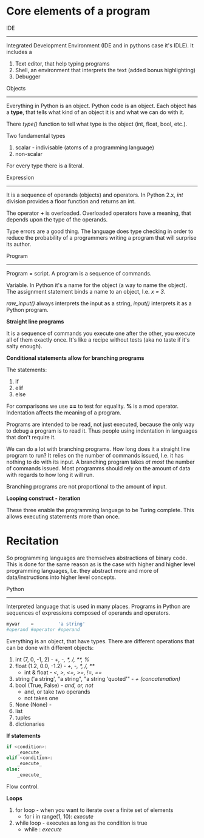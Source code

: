 Core elements of a program
==========================

IDE
___
Integrated Development Environment (IDE and in pythons case it's IDLE). It includes a
1. Text editor, that help typing programs
2. Shell, an environment that interprets the text (added bonus highlighting)
3. Debugger

Objects
_______

Everything in Python is an object. Python code is an object. Each object has a **type**, that tells what kind of an object it is and what we can do with it.

There *type()* function to tell what type is the object (int, float, bool, etc.).

Two fundamental types
1. scalar - indivisable (atoms of a programming language)
2. non-scalar

For every type there is a literal.

Expression
__________

It is a sequence of operands (objects) and operators. In Python 2.x, *int* division provides a floor function and returns an int.

The operator **+** is overloaded. Overloaded operators have a meaning, that depends upon the type of the operands.

Type errors are a good thing. The language does type checking in order to reduce the probability of a programmers writing a program that will surprise its author.

Program
_______

Program = script. A program is a sequence of commands.

Variable. In Python it's a name for the object (a way to name the object). The assignment statement binds a name to an object, I.e. *x = 3*.

*raw_input()* always interprets the input as a string, *input()* interprets it as a Python program.

**Straight line programs**

It is a sequence of commands you execute one after the other, you execute all of them exactly once. It's like a recipe without tests (aka no taste if it's salty enough).

**Conditional statements allow for branching programs**

The statements:

1. if
2. elif
3. else

For comparisons we use **==** to test for equality. **%** is a mod operator. Indentation affects the meaning of a program.

Programs are intended to be read, not just executed, because the only way to debug a program is to read it. Thus people using indentation in languages that don't require it.

We can do a lot with branching programs. How long does it a straight line program to run? It relies on the number of commands issued, I.e. it has nothing to do with its input. A branching program takes *at most* the number of commands issued. Most programms should rely on the amount of data with regards to how long it will run.

Branching programs are not proportional to the amount of input.

**Looping construct - iteration**

These three enable the programming language to be Turing complete. This allows executing statements more than once.

Recitation
==========

So programming languages are themselves abstractions of binary code. This is done for the same reason as is the case with higher and higher level programming languages, I.e. they abstract more and more of data/instructions into higher level concepts.

Python
______

Interpreted language that is used in many places. Programs in Python are sequences of expressions composed of operands and operators.

```Python
mywar 	 =         'a string'
#operand #operator #operand
```
Everything is an object, that have types. There are different operations that can be done with different objects:

1. int (7, 0, -1, 2) - _+, -, *, /, **, %_
2. float (1.2, 0.0, -1.2) - _+, -, *, /, **_
    - int & float - _<, >, <=, >=, !=, ==_
3. string ('a string', "a string", "a string 'quoted'" - _+ (concatenation)_
4. bool (True, False) - _and, or, not_
    - and, or take two operands
    - not takes one
5. None (None) -
6. list
7. tuples
8. dictionaries

**If statements**

```Python
if <condition>:
	_execute_
elif <condition>:
	_execute_
else:
	_execute_
```

Flow control.

**Loops**

1. for loop - when you want to iterate over a finite set of elements
    - for i in range(1, 10):
	_execute_
2. while loop - executes as long as the condition is true
    - while <condition>:
	_execute_


